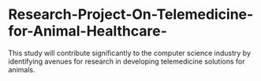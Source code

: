 # Research-Project-On-Telemedicine-for-Animal-Healthcare-
This study will contribute significantly to the computer science industry by identifying avenues for research in developing telemedicine solutions for animals.
